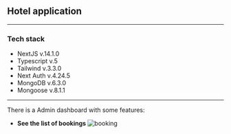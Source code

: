 
## Hotel application
---
### Tech stack
- NextJS v.14.1.0
- Typescript v.5
- Tailwind v.3.3.0
- Next Auth v.4.24.5
- MongoDB v.6.3.0
- Mongoose v.8.1.1
---
There is a Admin dashboard with some features:
- **See the list of bookings** ![booking](https://i.postimg.cc/RVkh1Y1P/image.png)
